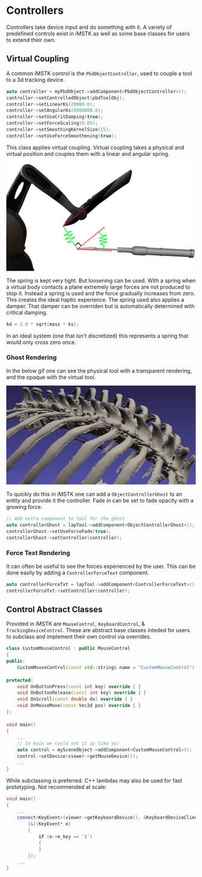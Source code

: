 # Controllers

Controllers take device input and do something with it. A variety of predefined controls exist in iMSTK as well as some base classes for users to extend their own.

## Virtual Coupling

A common iMSTK control is the `PbdObjectController`, used to couple a tool to a 3d tracking device.

```cpp
auto controller = myPbdObject->addComponent<PbdObjectController>();
controller->setControlledObject(pbdToolObj);
controller->setLinearKs(20000.0);
controller->setAngularKs(8000000.0);
controller->setUseCritDamping(true);
controller->setForceScaling(0.05);
controller->setSmoothingKernelSize(15);
controller->setUseForceSmoothening(true);
```

This class applies virtual coupling. Virtual coupling takes a physical and virtual position and couples them with a linear and angular spring.

<p align="center">
  <img src="media/VirtualCoupling.png" alt="Virtual coupling diagram" width="800"/>
</p>

The spring is kept very tight. But loosening can be used. With a spring when a virtual body contacts a plane extremely large forces are not produced to stop it. Instead a spring is used and the force gradually increases from zero. This creates the ideal haptic experience. The spring used also applies a damper. That damper can be overriden but is automatically determined with critical damping.

```cpp
kd = 2.0 * sqrt(mass * ks);
```

In an ideal system (one that isn't discretized) this represents a spring that would only cross zero once.

### Ghost Rendering

In the below gif one can see the physical tool with a transparent rendering, and the opaque with the virtual tool.

<p align="center">
  <img src="media/rbd1.gif" alt="Virtual coupling in action" width="800"/>
</p>

To quickly do this in iMSTK one can add a `ObjectControllerGhost` to an entity and provide it the controller. Fade in can be set to fade opacity with a growing force.

```cpp
// Add extra component to tool for the ghost
auto controllerGhost = lapTool->addComponent<ObjectControllerGhost>();
controllerGhost->setUseForceFade(true);
controllerGhost->setController(controller);
```

### Force Text Rendering

It can often be useful to see the forces experienced by the user. This can be done easily by adding a `ControllerForceText` component.

```cpp
auto controllerForceTxt = lapTool->addComponent<ControllerForceText>();
controllerForceTxt->setController(controller);
```

## Control Abstract Classes

Provided in iMSTK are `MouseControl`, `KeyboardControl`, & `TrackingDeviceControl`. These are abstract base classes inteded for users to subclass and implement their own control via overrides.

```cpp
class CustomMouseControl : public MouseControl
{
public:
    CustomMouseControl(const std::string& name = "CustomMouseControl") : MouseControl(name) { }

protected:
    void OnButtonPress(const int key) override { }
    void OnButtonRelease(const int key) override { }
    void OnScroll(const double dx) override { }
    void OnMouseMove(const Vec2d pos) override { }
};

void main()
{
    ...
    // In main we could set it up like so:
    auto control = mySceneObject->addComponent<CustomMouseControl>();
    control->setDevice(viewer->getMouseDevice());
    ...
}
```

While subclassing is preferred. C++ lambdas may also be used for fast prototyping. Not recommended at scale:
```cpp
void main()
{
    ...
    connect<KeyEvent>(viewer->getKeyboardDevice(), &KeyboardDeviceClient::keyPress,
        [&](KeyEvent* e)
        {
            if (e->m_key == '1')
            {
            }
        });
    ...
}
```